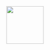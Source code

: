 <div id="header" align="center">
  <img src="https://media4.giphy.com/media/v1.Y2lkPTc5MGI3NjExdjFvNHd2OWZvcjlvM2pxNmI1bngxdHVzdWt6aWVkNWoweTE1eGJ2OSZlcD12MV9pbnRlcm5hbF9naWZfYnlfaWQmY3Q9Zw/zOvBKUUEERdNm/giphy.gif" width="100"/>
</div>
